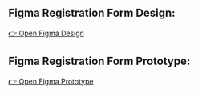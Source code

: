 ## Figma Registration Form Design:
[👉 Open Figma Design](https://www.figma.com/design/CrXjhFZLG5J1glPs4yB2AF/Untitled?node-id=0-1&t=czjaNqj0gf5DdjgZ-1)

## Figma Registration Form Prototype:
[👉 Open Figma Prototype](https://www.figma.com/proto/CrXjhFZLG5J1glPs4yB2AF/Untitled?node-id=0-1&t=czjaNqj0gf5DdjgZ-1)



